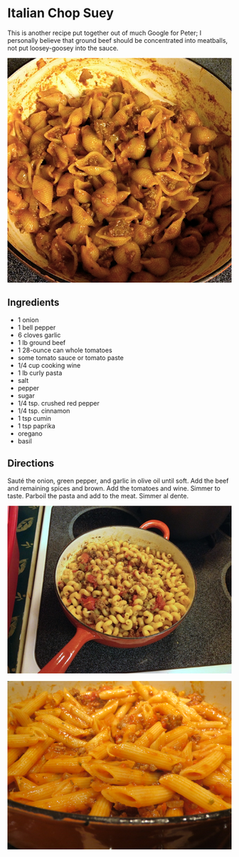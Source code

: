 # Italian Chop Suey

This is another recipe put together out of much Google for Peter; I personally believe that ground beef should be concentrated into meatballs, not put loosey-goosey into the sauce.

![with shells](../images/with_shells.png)

## Ingredients

* 1 onion
* 1 bell pepper
* 6 cloves garlic
* 1 lb ground beef
* 1 28-ounce can whole tomatoes
* some tomato sauce or tomato paste
* 1/4 cup cooking wine
* 1 lb curly pasta
* salt
* pepper
* sugar
* 1/4 tsp. crushed red pepper
* 1/4 tsp. cinnamon
* 1 tsp cumin
* 1 tsp paprika
* oregano
* basil

## Directions

Sauté the onion, green pepper, and garlic in olive oil until soft. Add the beef and remaining spices and brown. Add the tomatoes and wine. Simmer to taste. Parboil the pasta and add to the meat. Simmer al dente.

![with fusilli](../images/with_fusilli.png)

![with penne](../images/with_penne.png)
